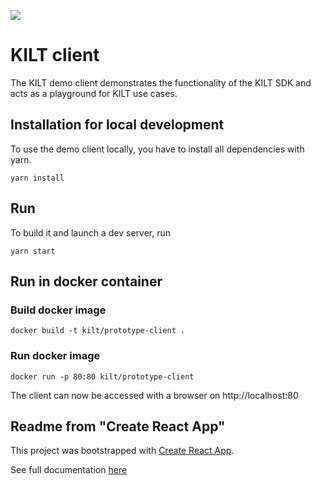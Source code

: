 ![](https://user-images.githubusercontent.com/1248214/57789522-600fcc00-7739-11e9-86d9-73d7032f40fc.png)

# KILT client

The KILT demo client demonstrates the functionality of the KILT SDK and acts as a playground for KILT use cases.

## Installation for local development
To use the demo client locally, you have to install all dependencies with yarn.
```
yarn install
```

## Run
To build it and launch a dev server, run
```
yarn start
```

## Run in docker container

### Build docker image
```
docker build -t kilt/prototype-client .
```

### Run docker image
```
docker run -p 80:80 kilt/prototype-client   
```
The client can now be accessed with a browser on http://localhost:80


## Readme from "Create React App"
This project was bootstrapped with [Create React App](https://github.com/facebookincubator/create-react-app).

See full documentation [here](https://facebook.github.io/create-react-app/docs/getting-started)

